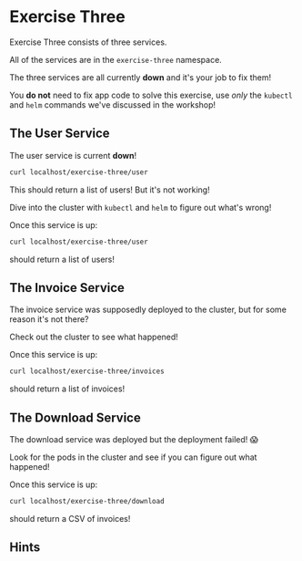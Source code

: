 # Exercise Three

Exercise Three consists of three services.

All of the services are in the `exercise-three` namespace.

The three services are all currently **down** and it's your job to fix them!

You **do not** need to fix app code to solve this exercise, use _only_ the `kubectl` and `helm` commands we've discussed in the workshop!

## The User Service

The user service is current **down**!

```bash
curl localhost/exercise-three/user
```

This should return a list of users! But it's not working!

Dive into the cluster with `kubectl` and `helm` to figure out what's wrong!

Once this service is up:

```bash
curl localhost/exercise-three/user
```

should return a list of users!

## The Invoice Service

The invoice service was supposedly deployed to the cluster, but for some reason it's not there?

Check out the cluster to see what happened!

Once this service is up:

```bash
curl localhost/exercise-three/invoices
```

should return a list of invoices!

## The Download Service

The download service was deployed but the deployment failed! 😱

Look for the pods in the cluster and see if you can figure out what happened!

Once this service is up:

```bash
curl localhost/exercise-three/download
```

should return a CSV of invoices!

## Hints
